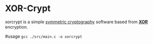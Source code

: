 # XOR-Crypt

xorcrypt is a simple [symmetric cryptography](https://fr.wikipedia.org/wiki/Cryptographie_sym%C3%A9trique#:~:text=La%20cryptographie%20sym%C3%A9trique%2C%20%C3%A9galement%20dite,les%20%C3%89gyptiens%20vers%202000%20av.) software based from [**XOR**](https://en.wikipedia.org/wiki/XOR_cipher) encryption.

#usage
```gcc ./src/main.c -o xorcrypt```
